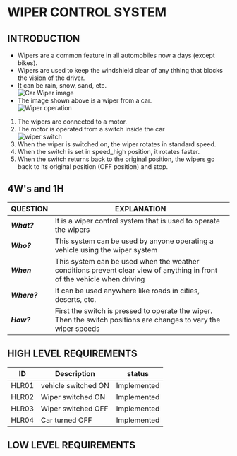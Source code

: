 # WIPER CONTROL SYSTEM
## INTRODUCTION
* Wipers are a common feature in all automobiles now a days (except bikes).
* Wipers are used to keep the windshield clear of any thhing that blocks the vision of the driver.
* It can be rain, snow, sand, etc.<br>
![Car Wiper image](https://user-images.githubusercontent.com/60928280/168252285-7f0a9138-1f9f-4c37-b57b-de87b408b486.png)
* The image shown above is a wiper from a car. <br>
![Wiper operation](https://user-images.githubusercontent.com/60928280/168252556-6f5e5ffe-cad3-45b4-a749-6fe97ad8325b.png)
1. The wipers are connected to a motor. 
2. The motor is operated from a switch inside the car<br>
![wiper switch](https://user-images.githubusercontent.com/60928280/168252725-22061b3d-f85f-4ac4-98ad-28ceda963965.png)
3. When the wiper is switched on, the wiper rotates in standard speed.
4. When the switch is set in speed_high position, it rotates faster.
5. When the switch returns back to the original position, the wipers go back to its original position (OFF position) and stop.
## 4W's and 1H
| __QUESTION__ | __EXPLANATION__ |
|-----------|-----------------------------------------------------|
| ___What?___ | It is a wiper control system that is used to operate the wipers |
| ___Who?___ | This system can be used by anyone operating a vehicle using the wiper system |
| ___When___| This system can be used when the weather conditions prevent clear view of anything in front of the vehicle when driving |
| ___Where?___ | It can be used anywhere like roads in cities, deserts, etc. |
| ___How?___ | First the switch is pressed to operate the wiper. Then the switch positions are changes to vary the wiper speeds |
## HIGH LEVEL REQUIREMENTS
| ID | Description | status |
|----|-------------|--------|
| HLR01 | vehicle switched ON | Implemented |
| HLR02 | Wiper switched ON | Implemented |
| HLR03 | Wiper switched OFF | Implemented |
| HLR04 | Car turned OFF | Implemented |
## LOW LEVEL REQUIREMENTS
